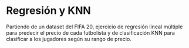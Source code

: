 # Regresión y KNN

Partiendo de un dataset del FIFA 20, ejercicio de regresión lineal múltiple para predecir el precio de cada futbolista y de clasificación KNN para clasificar a los jugadores según su rango de precio.
